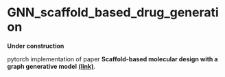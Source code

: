 # GNN_scaffold_based_drug_generation

**Under construction**

pytorch implementation of paper **Scaffold-based molecular design with a graph generative model** [**(link)**](https://doi.org/10.1039/C9SC04503A).<br>
